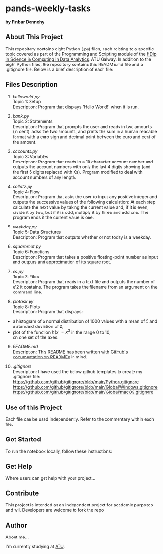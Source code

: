 # pands-weekly-tasks

**by Finbar Dennehy**

## About This Project

This repository contains eight Python (.py) files, each relating to a specific topic covered as part of the Programming and Scripting module of the [HDip in Science in Computing in Data Analytics](https://www.gmit.ie/higher-diploma-in-science-in-computing-in-data-analytics), ATU Galway. In addition to the eight Python files, the repository contains this README.md file and a .gitignore file. Below is a brief description of each file:

## Files Description

1. *helloworld.py*\
Topic 1: Setup\
Description: Program that displays 'Hello World!' when it is run.

2. *bank.py*\
Topic 2: Statements\
Description: Program that prompts the user and reads in two amounts (in cent), adss the two amounts, and prints the sum in a human readable format with a euro sign and decimal point between the euro and cent of the amount.

3. *accounts.py*\
Topic 3: Variables\
Description: Program that reads in a 10 character account number and outputs the account numbers with only the last 4 digits showing (and the first 6 digits replaced with Xs). Program modified to deal with account numbers of any length.

4. *collatz.py*\
Topic 4: Flow\
Description: Program that asks the user to input any positive integer and outputs the successive values of the following calculation:
At each step calculate the next value by taking the current value and, if it is even, divide it by two, but if it is odd, multiply it by three and add one.
The program ends if the current value is one.

5. *weekday.py*\
Topic 5: Data Structures\
Description: Program that outputs whether or not today is a weekday.

6. *squareroot.py*\
Topic 6: Functions\
Description: Program that takes a positive floating-point number as input and outputs and approximation of its square root.

7. *es.py*\
Topic 7: Files\
Description: Program that reads in a text file and outputs the number of e'2 it contains. The program takes the filename from an argument on the command line.

8. *plotask.py*\
Topic 8: Plots\
Description: Program that displays:
- a histogram of a normal distribution of 1000 values with a mean of 5 and a standard deviation of 2,
- plot of the function $h(x)=x^3$ in the range 0 to 10,\
on one set of the axes.

9. *README.md*\
Description: This README has been written with [GitHub's documentation on READMEs](https://docs.github.com/en/repositories/managing-your-repositorys-settings-and-features/customizing-your-repository/about-readmes) in mind.

10. *.gitignore*\
Description: I have used the below github templates to create my .gitignore file:
https://github.com/github/gitignore/blob/main/Python.gitignore
https://github.com/github/gitignore/blob/main/Global/Windows.gitignore
https://github.com/github/gitignore/blob/main/Global/macOS.gitignore

## Use of this Project

Each file can be used independently. Refer to the commentary within each file.

## Get Started 

To run the notebook locally, follow these instructions:

## Get Help

Where users can get help with your project...

## Contribute

This project is intended as an independent project for academic purposes and wil. Developers are welcome to fork the repo 

## Author

About me...

I'm currently studying at [ATU](https://www.atu.ie/). 

